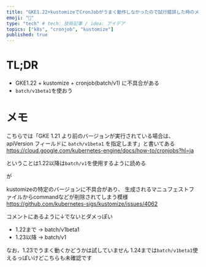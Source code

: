 ```yaml
---
title: "GKE1.22+kustomizeでCronJobがうまく動作しなかったので試行錯誤した時のメモ"
emoji: "👏"
type: "tech" # tech: 技術記事 / idea: アイデア
topics: ["k8s", "cronjob", "kustomize"]
published: true
---
```

# TL;DR

- GKE1.22 + kustomize + cronjob(batch/v1) に不具合がある
- `batch/v1beta1`を使おう

# メモ

こちらでは「GKE 1.21 より前のバージョンが実行されている場合は、apiVersion フィールドに `batch/v1beta1` を指定します」と書いてある
https://cloud.google.com/kubernetes-engine/docs/how-to/cronjobs?hl=ja

ということは1.22以降は`batch/v1`を使用するように読める

が

kustomizeの特定のバージョンに不具合があり、
生成されるマニュフェストファイルからcommandなどが削除されてしまう模様
https://github.com/kubernetes-sigs/kustomize/issues/4062

コメントにあるように↓でないとダメっぽい
- 1.22まで -> batch/v1beta1
- 1.23以降 -> batch/v1

なお、1.23でうまく動くかどうかは試していません
1.24までは`batch/v1beta1`使えるっぽいけどこちらも未確認です
